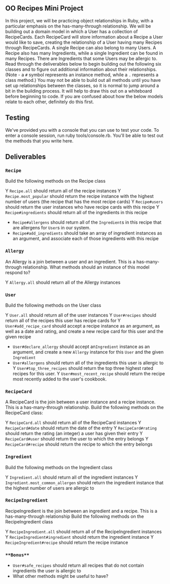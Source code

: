 ## OO Recipes Mini Project

In this project, we will be practicing object relationships in Ruby, with a particular emphasis on the has-many-through relationship.  We will be building out a domain model in which a User has a collection of RecipeCards. Each RecipeCard will store information about a Recipe a User would like to save, creating the relationship of a User having many Recipes through RecipeCards. A single Recipe can also belong to many Users.  A Recipe also has many Ingredients, while a single Ingredient can be found in many Recipes.  There are Ingredients that some Users may be allergic to.  Read through the deliverables below to begin building out the following six classes and to figure out additional information about their relationships.  (Note - a `#` symbol represents an instance method, while a `.` represents a class method.)  You may not be able to build out all methods until you have set up relationships between the classes, so it is normal to jump around a bit in the building process. It will help to draw this out on a whiteboard before beginning to code. If you are confused about how the below models relate to each other, definitely do this first.

## Testing

We've provided you with a console that you can use to test your code. To enter a console session, run ruby tools/console.rb. You'll be able to test out the methods that you write here.

## Deliverables

### `Recipe`
Build the following methods on the Recipe class

Y `Recipe.all`
should return all of the recipe instances
Y `Recipe.most_popular`
should return the recipe instance with the highest number of users (the recipe that has the most recipe cards)
Y `Recipe#users`
should return the user instances who have recipe cards with this recipe
Y `Recipe#ingredients`
should return all of the ingredients in this recipe
- `Recipe#allergens`
should return all of the `Ingredient`s in this recipe that are allergens for `User`s in our system.
- `Recipe#add_ingredients`
should take an array of ingredient instances as an argument, and associate each of those ingredients with this recipe

### `Allergy`
An Allergy is a join between a user and an ingredient.  This is a has-many-through relationship.  What methods should an instance of this model respond to?

Y `Allergy.all`
should return all of the Allergy instances

### `User`
Build the following methods on the User class

Y `User.all`
should return all of the user instances
Y `User#recipes`
should return all of the recipes this user has recipe cards for
Y `User#add_recipe_card`
should accept a recipe instance as an argument, as well as a date and rating, and create a new recipe card for this user and the given recipe
- `User#declare_allergy`
should accept an`Ingredient` instance as an argument, and create a new `Allergy` instance for this `User` and the given `Ingredient`
- `User#allergens`
should return all of the ingredients this user is allergic to
Y `User#top_three_recipes`
should return the top three highest rated recipes for this user.
Y `User#most_recent_recipe`
should return the recipe most recently added to the user's cookbook.

### `RecipeCard`
A RecipeCard is the join between a user instance and a recipe instance.  This is a has-many-through relationship.
Build the following methods on the RecipeCard class:  

Y `RecipeCard.all`
should return all of the RecipeCard instances
Y `RecipeCard#date`
should return the date of the entry
Y `RecipeCard#rating`
should return the rating (an integer) a user has given their entry
Y `RecipeCard#user`
should return the user to which the entry belongs
Y `RecipeCard#recipe`
should return the recipe to which the entry belongs

### `Ingredient`
Build the following methods on the Ingredient class

Y `Ingredient.all`
should return all of the ingredient instances
Y `Ingredient.most_common_allergen`
should return the ingredient instance that the highest number of users are allergic to


### `RecipeIngredient`
RecipeIngredient is the join between an ingredient and a recipe.  This is a has-many-through relationship
Build the following methods on the RecipeIngredient class

Y `RecipeIngredient.all`
should return all of the RecipeIngredient instances
Y `RecipeIngredient#ingredient`
should return the ingredient instance
Y `RecipeIngredient#recipe`
should return the recipe instance

### `**Bonus**`
- `User#safe_recipes`
should return all recipes that do not contain ingredients the user is allergic to
- What other methods might be useful to have?
